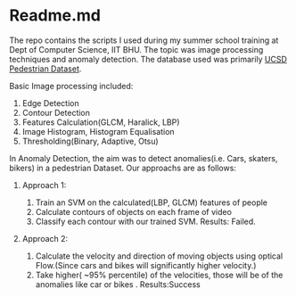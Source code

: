 # Readme.md

The repo contains the scripts I used during my summer school training at Dept of Computer Science, IIT BHU.
The topic was image processing techniques and anomaly detection.
The database used was primarily [UCSD Pedestrian Dataset](http://www.svcl.ucsd.edu/projects/anomaly/dataset.html).

Basic Image processing included:

1. Edge Detection
2. Contour Detection
3. Features Calculation(GLCM, Haralick, LBP)
4. Image Histogram, Histogram Equalisation
5. Thresholding(Binary, Adaptive, Otsu)

In Anomaly Detection, the aim was to detect anomalies(i.e. Cars, skaters, bikers) in a pedestrian Dataset.
Our approachs are as follows:

1. Approach 1:
   1. Train an SVM on the calculated(LBP, GLCM) features of people
   2. Calculate contours of objects on each frame of video
   3. Classify each contour with our trained SVM.
Results: Failed.

2. Approach 2:
   1. Calculate the velocity and direction of moving objects using optical Flow.(Since cars and bikes will significantly higher velocity.)
   2. Take higher( ~95% percentile) of the velocities, those will be of the anomalies like car or bikes .
Results:Success
